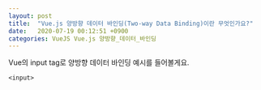 ```yaml
---
layout: post
title:  "Vue.js 양방향 데이터 바인딩(Two-way Data Binding)이란 무엇인가요?"
date:   2020-07-19 00:12:51 +0900
categories: VueJS Vue.js 양방향_데이터_바인딩
---
```

Vue의 input tag로 양방향 데이터 바인딩 예시를 들어볼게요.  
```
<input>
``` 
